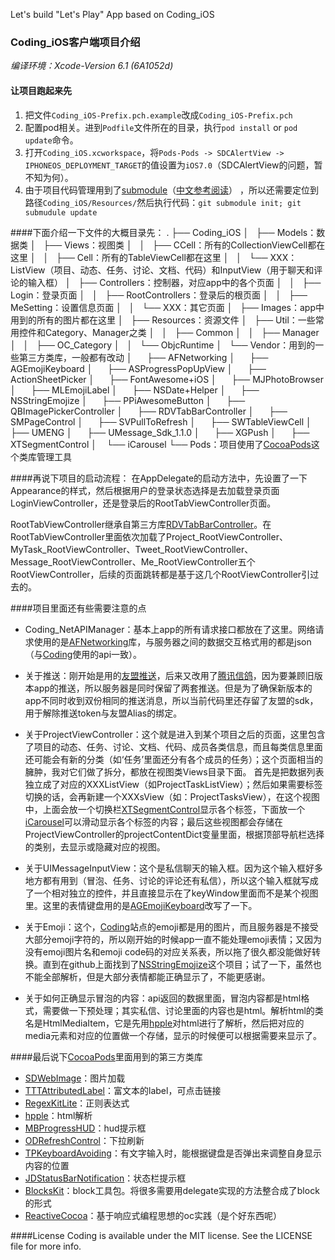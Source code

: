 Let's build "Let's Play" App based on Coding_iOS

### Coding_iOS客户端项目介绍 
*编译环境：Xcode-Version 6.1 (6A1052d)*

#### 让项目跑起来先
1. 把文件`Coding_iOS-Prefix.pch.example`改成`Coding_iOS-Prefix.pch`
2. 配置pod相关。进到`Podfile`文件所在的目录，执行`pod install` or `pod update`命令。
3. 打开`Coding_iOS.xcworkspace`，将`Pods-Pods -> SDCAlertView -> IPHONEOS_DEPLOYMENT_TARGET`的值设置为`iOS7.0`（SDCAlertView的问题，暂不知为何）。
4. 由于项目代码管理用到了[submodule](http://git-scm.com/book/be/v2/Git-Tools-Submodules)（[中文参考阅读](http://www.kafeitu.me/git/2012/03/27/git-submodule.html)） ，所以还需要定位到路径`Coding_iOS/Resources/`然后执行代码：`git submodule init; git submudule update`

####下面介绍一下文件的大概目录先：
    .
    ├── Coding_iOS
    │   ├── Models：数据类
    │   ├── Views：视图类
    │   │   ├── CCell：所有的CollectionViewCell都在这里
    │   │   ├── Cell：所有的TableViewCell都在这里
    │   │   └── XXX：ListView（项目、动态、任务、讨论、文档、代码）和InputView（用于聊天和评论的输入框）
    │   ├── Controllers：控制器，对应app中的各个页面
    │   │   ├── Login：登录页面
    │   │   ├── RootControllers：登录后的根页面
    │   │   ├── MeSetting：设置信息页面
    │   │   └── XXX：其它页面
    │   ├── Images：app中用到的所有的图片都在这里
    │   ├── Resources：资源文件
    │   ├── Util：一些常用控件和Category、Manager之类
    │   │   ├── Common
    │   │   ├── Manager
    │   │   ├── OC_Category
    │   │   └── ObjcRuntime
    │   └── Vendor：用到的一些第三方类库，一般都有改动
    │       ├── AFNetworking
    │       ├── AGEmojiKeyboard
    │       ├── ASProgressPopUpView
    │       ├── ActionSheetPicker
    │       ├── FontAwesome+iOS
    │       ├── MJPhotoBrowser
    │       ├── MLEmojiLabel
    │       ├── NSDate+Helper
    │       ├── NSStringEmojize
    │       ├── PPiAwesomeButton
    │       ├── QBImagePickerController
    │       ├── RDVTabBarController
    │       ├── SMPageControl
    │       ├── SVPullToRefresh
    │       ├── SWTableViewCell
    │       ├── UMENG
    │       ├── UMessage_Sdk_1.1.0
    │       ├── XGPush
    │       ├── XTSegmentControl
    │       └── iCarousel
    └── Pods：项目使用了[CocoaPods](http://code4app.com/article/cocoapods-install-usage)这个类库管理工具



####再说下项目的启动流程：
在AppDelegate的启动方法中，先设置了一下Appearance的样式，然后根据用户的登录状态选择是去加载登录页面LoginViewController，还是登录后的RootTabViewController页面。

RootTabViewController继承自第三方库[RDVTabBarController](https://github.com/robbdimitrov/RDVTabBarController)。在RootTabViewController里面依次加载了Project_RootViewController、MyTask_RootViewController、Tweet_RootViewController、Message_RootViewController、Me_RootViewController五个RootViewController，后续的页面跳转都是基于这几个RootViewController引过去的。

####项目里面还有些需要注意的点
 - Coding_NetAPIManager：基本上app的所有请求接口都放在了这里。网络请求使用的是[AFNetworking](https://github.com/AFNetworking/AFNetworking)库，与服务器之间的数据交互格式用的都是json（与[Coding](https://coding.net)使用的api一致）。
  
 - 关于推送：刚开始是用的[友盟推送](http://www.umeng.com/)，后来又改用了[腾讯信鸽](http://xg.qq.com/)，因为要兼顾旧版本app的推送，所以服务器是同时保留了两套推送。但是为了确保新版本的app不同时收到双份相同的推送消息，所以当前代码里还存留了友盟的sdk，用于解除推送token与友盟Alias的绑定。
 
 - 关于ProjectViewController：这个就是进入到某个项目之后的页面，这里包含了项目的动态、任务、讨论、文档、代码、成员各类信息，而且每类信息里面还可能会有新的分类（如‘任务’里面还分有各个成员的任务）；这个页面相当的臃肿，我对它们做了拆分，都放在视图类Views目录下面。 首先是把数据列表独立成了对应的XXXListView（如ProjectTaskListView）；然后如果需要标签切换的话，会再新建一个XXXsView（如：ProjectTasksView），在这个视图中，上面会放一个切换栏[XTSegmentControl](https://github.com/xushao1990/XTNews)显示各个标签，下面放一个[iCarousel](https://github.com/nicklockwood/iCarousel)可以滑动显示各个标签的内容；最后这些视图都会存储在ProjectViewController的projectContentDict变量里面，根据顶部导航栏选择的类别，去显示或隐藏对应的视图。
 
 - 关于UIMessageInputView：这个是私信聊天的输入框。因为这个输入框好多地方都有用到（冒泡、任务、讨论的评论还有私信），所以这个输入框就写成了一个相对独立的控件，并且直接显示在了keyWindow里面而不是某个视图里。这里的表情键盘用的是[AGEmojiKeyboard](https://github.com/ayushgoel/AGEmojiKeyboard)改写了一下。
 
 - 关于Emoji：这个，[Coding](https://coding.net)站点的emoji都是用的图片，而且服务器是不接受大部分emoji字符的，所以刚开始的时候app一直不能处理emoji表情；又因为没有emoji图片名和emoji code码的对应关系表，所以拖了很久都没能做好转换。直到在github上面找到了[NSStringEmojize](https://github.com/diy/NSStringEmojize)这个项目；试了一下，虽然也不能全部解析，但是大部分表情都能正确显示了，不能更感谢。
 
 - 关于如何正确显示冒泡的内容：api返回的数据里面，冒泡内容都是html格式，需要做一下预处理；其实私信、讨论里面的内容也是html。解析html的类名是HtmlMediaItem，它是先用[hpple](https://github.com/topfunky/hpple)对html进行了解析，然后把对应的media元素和对应的位置做一个存储，显示的时候便可以根据需要来显示了。

####最后说下[CocoaPods](http://cocoapods.org/)里面用到的第三方类库
 - [SDWebImage](https://github.com/rs/SDWebImage)：图片加载
 - [TTTAttributedLabel](https://github.com/TTTAttributedLabel/TTTAttributedLabel)：富文本的label，可点击链接
 - [RegexKitLite](https://github.com/wezm/RegexKitLite)：正则表达式
 - [hpple](https://github.com/topfunky/hpple)：html解析
 - [MBProgressHUD](https://github.com/jdg/MBProgressHUD)：hud提示框
 - [ODRefreshControl](https://github.com/Sephiroth87/ODRefreshControl)：下拉刷新
 - [TPKeyboardAvoiding](https://github.com/michaeltyson/TPKeyboardAvoiding)：有文字输入时，能根据键盘是否弹出来调整自身显示内容的位置
 - [JDStatusBarNotification](https://github.com/jaydee3/JDStatusBarNotification)：状态栏提示框
 - [BlocksKit](https://github.com/zwaldowski/BlocksKit)：block工具包。将很多需要用delegate实现的方法整合成了block的形式
 - [ReactiveCocoa](https://github.com/ReactiveCocoa/ReactiveCocoa)：基于响应式编程思想的oc实践（是个好东西呢）
 
####License
Coding is available under the MIT license. See the LICENSE file for more info.